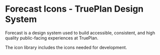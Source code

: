 # Forecast Icons - TruePlan Design System

Forecast is a design system used to build accessible, consistent, and high quality public-facing experiences at TruePlan.

The icon library includes the icons needed for development.
